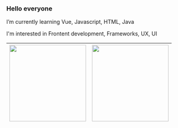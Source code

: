 <h3>Hello everyone</h3>
 <p>I’m currently learning Vue, Javascript, HTML, Java</p>
 <p>I'm interested in Frontent development, Frameworks, UX, UI </p>
 
 | <img style="height:200px" src="https://github-readme-stats.vercel.app/api?username=KGHerrera&show_icons=true&theme=radical"> | <img style="height:200px" src="https://github-readme-stats.vercel.app/api/top-langs/?username=KGHerrera&show_icons=true&theme=radical&layout=compact"> |
| ------------- | ------------- |
